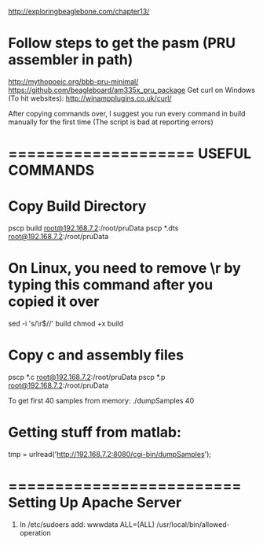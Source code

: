 http://exploringbeaglebone.com/chapter13/

# Follow steps to get the pasm (PRU assembler in path)
http://mythopoeic.org/bbb-pru-minimal/
https://github.com/beagleboard/am335x_pru_package
Get curl on Windows (To hit websites):
http://winampplugins.co.uk/curl/

After copying commands over, I suggest you run every
command in build manually for the first time (The script is bad at reporting errors)

====================
USEFUL COMMANDS
====================
# Copy Build Directory
pscp build root@192.168.7.2:/root/pruData
pscp *.dts root@192.168.7.2:/root/pruData

# On Linux, you need to remove \r by typing this command after you copied it over
sed -i 's/\r$//' build
chmod +x build


# Copy c and assembly files
pscp *.c root@192.168.7.2:/root/pruData
pscp *.p root@192.168.7.2:/root/pruData

To get first 40 samples from memory:
./dumpSamples 40

# Getting stuff from matlab:
tmp = urlread('http://192.168.7.2:8080/cgi-bin/dumpSamples');

=========================
Setting Up Apache Server
=========================
1) In /etc/sudoers add:
wwwdata    ALL=(ALL) /usr/local/bin/allowed-operation
